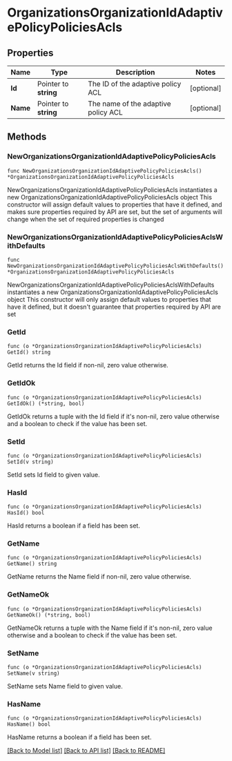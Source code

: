 # OrganizationsOrganizationIdAdaptivePolicyPoliciesAcls

## Properties

Name | Type | Description | Notes
------------ | ------------- | ------------- | -------------
**Id** | Pointer to **string** | The ID of the adaptive policy ACL | [optional] 
**Name** | Pointer to **string** | The name of the adaptive policy ACL | [optional] 

## Methods

### NewOrganizationsOrganizationIdAdaptivePolicyPoliciesAcls

`func NewOrganizationsOrganizationIdAdaptivePolicyPoliciesAcls() *OrganizationsOrganizationIdAdaptivePolicyPoliciesAcls`

NewOrganizationsOrganizationIdAdaptivePolicyPoliciesAcls instantiates a new OrganizationsOrganizationIdAdaptivePolicyPoliciesAcls object
This constructor will assign default values to properties that have it defined,
and makes sure properties required by API are set, but the set of arguments
will change when the set of required properties is changed

### NewOrganizationsOrganizationIdAdaptivePolicyPoliciesAclsWithDefaults

`func NewOrganizationsOrganizationIdAdaptivePolicyPoliciesAclsWithDefaults() *OrganizationsOrganizationIdAdaptivePolicyPoliciesAcls`

NewOrganizationsOrganizationIdAdaptivePolicyPoliciesAclsWithDefaults instantiates a new OrganizationsOrganizationIdAdaptivePolicyPoliciesAcls object
This constructor will only assign default values to properties that have it defined,
but it doesn't guarantee that properties required by API are set

### GetId

`func (o *OrganizationsOrganizationIdAdaptivePolicyPoliciesAcls) GetId() string`

GetId returns the Id field if non-nil, zero value otherwise.

### GetIdOk

`func (o *OrganizationsOrganizationIdAdaptivePolicyPoliciesAcls) GetIdOk() (*string, bool)`

GetIdOk returns a tuple with the Id field if it's non-nil, zero value otherwise
and a boolean to check if the value has been set.

### SetId

`func (o *OrganizationsOrganizationIdAdaptivePolicyPoliciesAcls) SetId(v string)`

SetId sets Id field to given value.

### HasId

`func (o *OrganizationsOrganizationIdAdaptivePolicyPoliciesAcls) HasId() bool`

HasId returns a boolean if a field has been set.

### GetName

`func (o *OrganizationsOrganizationIdAdaptivePolicyPoliciesAcls) GetName() string`

GetName returns the Name field if non-nil, zero value otherwise.

### GetNameOk

`func (o *OrganizationsOrganizationIdAdaptivePolicyPoliciesAcls) GetNameOk() (*string, bool)`

GetNameOk returns a tuple with the Name field if it's non-nil, zero value otherwise
and a boolean to check if the value has been set.

### SetName

`func (o *OrganizationsOrganizationIdAdaptivePolicyPoliciesAcls) SetName(v string)`

SetName sets Name field to given value.

### HasName

`func (o *OrganizationsOrganizationIdAdaptivePolicyPoliciesAcls) HasName() bool`

HasName returns a boolean if a field has been set.


[[Back to Model list]](../README.md#documentation-for-models) [[Back to API list]](../README.md#documentation-for-api-endpoints) [[Back to README]](../README.md)


